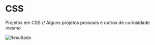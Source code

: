 # CSS
Projetos em CSS // Alguns projetos pessoais e outros de curiosidade mesmo

<img src="https://user-images.githubusercontent.com/86482076/143958453-37468b28-4b17-47b9-9947-e386797b0e4c.png" alt="Resultado">
